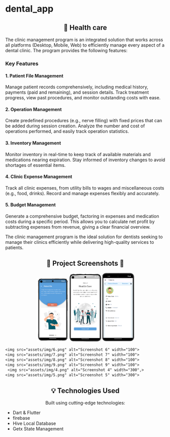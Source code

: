 # dental_app

<!-- Features -->
<h2 align="center"> 🚀 Health care </h2>
The clinic management program is an integrated solution that works across all platforms (Desktop, Mobile, Web) to efficiently manage every aspect of a dental clinic. The program provides the following features:

### Key Features

#### 1. Patient File Management

Manage patient records comprehensively, including medical history, payments (paid and remaining), and session details. Track treatment progress, view past procedures, and monitor outstanding costs with ease.

#### 2. Operation Management

Create predefined procedures (e.g., nerve filling) with fixed prices that can be added during session creation. Analyze the number and cost of operations performed, and easily track operation statistics.

#### 3. Inventory Management

Monitor inventory in real-time to keep track of available materials and medications nearing expiration. Stay informed of inventory changes to avoid shortages of essential items.

#### 4. Clinic Expense Management

Track all clinic expenses, from utility bills to wages and miscellaneous costs (e.g., food, drinks). Record and manage expenses flexibly and accurately.

#### 5. Budget Management

Generate a comprehensive budget, factoring in expenses and medication costs during a specific period. This allows you to calculate net profit by subtracting expenses from revenue, giving a clear financial overview.

The clinic management program is the ideal solution for dentists seeking to manage their clinics efficiently while delivering high-quality services to patients.

<!-- Project Screenshots -->
<h2 align="center">📸 Project Screenshots 📸</h2>
<p align="center">
   <img src="assets/img/1.png" alt="Screenshot 1" width="100">
    <img src="assets/img/2.png" alt="Screenshot 2" width="100">
    <img src="assets/img//33.png" alt="Screenshot 3" width="100">
   
    <img src="assets/img/6.png" alt="Screenshot 6" width="100">
    <img src="assets/img/7.png" alt="Screenshot 7" width="100">
    <img src="assets/img/8.png" alt="Screenshot 8" width="100">
    <img src="assets/img/9.png" alt="Screenshot 9" width="100">
     <img src="assets/img/4.png" alt="Screenshot 4" width="300",>
    <img src="assets/img/5.png" alt="Screenshot 5" width="300">
    
  <!-- Add more screenshots... -->
</p>

<!-- Technologies Used -->
<h2 align="center">💡 Technologies Used</h2>
<p align="center">Built using cutting-edge technologies:</p>

<ul>
  <li>Dart & Flutter</li>
  <li>firebase</li>
  <li>Hive Local Database</li>
  <li>Getx State Management</li>
  <!-- Add more technologies... -->
</ul>
